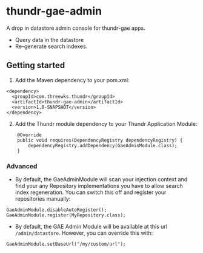 thundr-gae-admin
=================

A drop in datastore admin console for thundr-gae apps.

* Query data in the datastore
* Re-generate search indexes.

## Getting started

1. Add the Maven dependency to your pom.xml:
```
<dependency>
  <groupId>com.threewks.thundr</groupId>
  <artifactId>thundr-gae-admin</artifactId>
  <version>1.0-SNAPSHOT</version>
</dependency>
```

2. Add the Thundr module dependency to your Thundr Application Module:
```
	@Override
	public void requires(DependencyRegistry dependencyRegistry) {
		dependencyRegistry.addDependency(GaeAdminModule.class);
	}
```

### Advanced

* By default, the GaeAdminModule will scan your injection context and find your any Repository implementations you have to allow search index regeneration. You can switch this off and register your repositories manually:
```
GaeAdminModule.disableAutoRegister();
GaeAdminModule.register(MyRepository.class);
```

* By default, the GAE Admin Module will be available at this url `/admin/datastore`. However, you can override this with:
```
GaeAdminModule.setBaseUrl("/my/custom/url");
```

